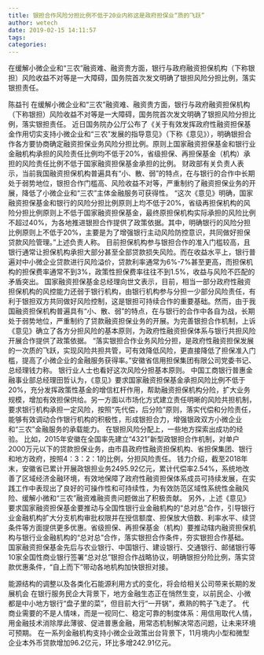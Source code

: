 ```yaml
---
title: 银担合作风险分担比例不低于20业内称这是政府担保业“质的飞跃”
author: wetech
date: 2019-02-15 14:11:57
tags: 
categories: 
---
```

在缓解小微企业和“三农”融资难、融资贵方面，银行与政府融资担保机构（下称银担）风险收益不对等是一大障碍，国务院首次发文明确了银担风险分担比例，落实银担责任。
<!-- more -->
陈益刊
在缓解小微企业和“三农”融资难、融资贵方面，银行与政府融资担保机构（下称银担）风险收益不对等是一大障碍，国务院首次发文明确了银担风险分担比例，落实银担责任。
近日国务院办公厅公布了《关于有效发挥政府性融资担保基金作用切实支持小微企业和“三农”发展的指导意见》（下称《意见》），明确银担合作各方要协商确定融资担保业务风险分担比例。原则上国家融资担保基金和银行业金融机构承担的风险责任比例均不低于20%，省级担保、再担保基金（机构）承担的风险责任比例不低于国家融资担保基金承担的比例。
财政部有关负责人表示，当前我国融资担保机构普遍具有“小、散、弱”的特点，在与银行的合作中长期处于弱势地位，银担合作门槛高、风险收益不对等，严重制约了融资担保业务的开展，降低了小微企业和“三农”主体金融服务可获得性。
“这次《意见》明确，国家融资担保基金和银行的风险分担比例原则上均不低于20%，省级再担保机构的风险分担比例原则上不低于国家融资担保基金，最终原担保机构实际承担的风险比例不超过40%，为各地推进银担合作提供了政策依据。其中，明确银行的风险分担比例原则上不低于20%，主要是为了增强银行主动风险防控意识，共同做好担保贷款风险管理。”上述负责人称。
目前担保机构参与银担合作的准入门槛较高，且银行通常让担保机构承担大部分甚至全部贷款损失风险。而在收益水平上，银行普遍对中小微企业贷款进行风险溢价，贷款利率通常为6%-7%甚至更高，而担保机构的担保费率通常不到3%，政策性担保费率往往不到1.5%，收益与风险不匹配的矛盾突出。
国家融资担保基金总经理向世文表示，目前，相当一部分政府性融资担保机构的风控能力还弱于银行机构，由银行机构参与分担一少部分风险责任，有利于银担双方共同做好风险控制，这是银担可持续合作的重要基础。然而，由于我国融资担保机构普遍具有“小、散、弱”的特点，在与银行的合作中各自为战，长期处于弱势地位，严重制约了贷款融资担保业务的开展。为完善银担合作机制，上诉《意见》确立了各方分担风险的基本原则，为政府性融资担保体系与银行共担风险开展合作提供了政策依据。
“落实银担合作业务风险分担，是政府性融资担保发展的一次质的飞跃，实现风险共担共管，可有效降低风险，更直接降低了担保准入门槛，提高了小微企业的金融服务获得率。”安徽省信用担保集团有限公司党委书记、总经理钱力称。
银行业人士也看好这次风险分担基本原则。
中国工商银行普惠金融事业部总经理田哲认为，《意见》要求国家融资担保基金承担风险比例不低于20%，充分发挥政策性基金的增信杠杆作用，帮助融资担保机构分险，扩大业务规模，增加有效担保供给。另一方面以市场化方式建立责任明晰的风险共担机制，要求银行机构承担一定风险，按照“先代偿，后分险”原则，落实代偿和分险责任，能够有效调动合作银行机构的积极性，形成银担合力，增强银政双方小微企业和“三农”金融服务的承载能力。
在银担风险分配上，一些地方探索出成功的经验。
比如，2015年安徽在全国率先建立“4321”新型政银担合作机制，对单户2000万元以下的贷款担保业务，由市县政府性融资担保机构、省担保集团、银行和地方政府，按照4：3：2：1的比例，分担风险责任。
钱力介绍，截至2018年末，安徽省已累计开展政银担业务2495.92亿元，累计代偿率2.54%，系统地改善了区域经济金融环境，有效地保障了政府性融资担保体系成员可持续发展，在实践工作中表现出了良好的可操作性和可持续性，为有效防范区域性系统性金融风险、缓解小微和“三农”融资难融资贵问题做出了积极贡献。
另外，上述《意见》要求国家融资担保基金要推动与全国性银行业金融机构的“总对总”合作，引导银行业金融机构扩大分支机构审批权限并在授信额度、担保放大倍数、利率水平、续贷条件等方面提供更多优惠。省级担保、再担保基金（机构）要推动辖内融资担保机构与银行业金融机构的“总对总”合作，落实银担合作条件，夯实银担合作基础。
国家融资担保基金先后与农业银行、中国银行、建设银行、交通银行、邮储银行等10家全国性商业银行签署“总对总”银担合作战略协议，明确银担分险比例，落实贷款优惠条件，“自上而下”带动各地机构加快银担对接。
 
 
能源结构的调整以及各类化石能源利用方式的变化，将会给相关公司带来长期的发展机会 
在银行服务民企大背景下，地方金融生态正在悄然生变，以前民企、小微都是中小地方银行“盘子里的菜”，但目前大行“一开锅”，煮熟的鸭子飞走了。
代商业需要的不是人情味，而是一视同仁、稳定可靠的制度体系：用信用取代人情，用金融技术消除厚此薄彼、促进普惠金融，用常态机制解决常态问题，让未来环境可预期。
在一系列金融机构支持小微企业政策出台背景下，11月境内小型和微型企业本外币贷款增加96.2亿元，环比多增242.91亿元。
